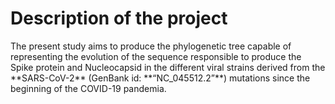 <h1>Description of the project</h1>
The present study aims to produce the phylogenetic tree capable of representing the evolution of the sequence responsible to produce the Spike protein and Nucleocapsid in the different viral strains derived from the **SARS-CoV-2** (GenBank id: **“NC_045512.2”**) mutations since the beginning of the COVID-19 pandemia.
